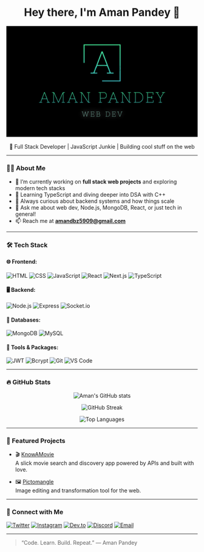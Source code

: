 <h1 align="center">Hey there, I'm Aman Pandey 👋</h1>
<p align="center">
  <img src="./aman.png" alt="Aman Pandey's Profile Picture"  />
</p>

<p align="center">
  🚀 Full Stack Developer | JavaScript Junkie | Building cool stuff on the web  
</p>

---

### 👨‍💻 About Me

- 🔭 I’m currently working on **full stack web projects** and exploring modern tech stacks
- 🌱 Learning TypeScript and diving deeper into DSA with C++
- 🧠 Always curious about backend systems and how things scale
- 💬 Ask me about web dev, Node.js, MongoDB, React, or just tech in general!
- 📫 Reach me at **amandbz5909@gmail.com**

---

### 🛠️ Tech Stack

#### 🌐 Frontend:
![HTML](https://img.shields.io/badge/-HTML5-E34F26?logo=html5&logoColor=fff)
![CSS](https://img.shields.io/badge/-CSS3-1572B6?logo=css3&logoColor=fff)
![JavaScript](https://img.shields.io/badge/-JavaScript-F7DF1E?logo=javascript&logoColor=000)
![React](https://img.shields.io/badge/-React-61DAFB?logo=react&logoColor=000)
![Next.js](https://img.shields.io/badge/-Next.js-000000?logo=next.js&logoColor=fff)
![TypeScript](https://img.shields.io/badge/-TypeScript-3178C6?logo=typescript&logoColor=fff)

#### 🖥️ Backend:
![Node.js](https://img.shields.io/badge/-Node.js-339933?logo=node.js&logoColor=fff)
![Express](https://img.shields.io/badge/-Express.js-000000?logo=express&logoColor=fff)
![Socket.io](https://img.shields.io/badge/-Socket.io-010101?logo=socket.io&logoColor=fff)

#### 🧱 Databases:
![MongoDB](https://img.shields.io/badge/-MongoDB-47A248?logo=mongodb&logoColor=fff)
![MySQL](https://img.shields.io/badge/-MySQL-4479A1?logo=mysql&logoColor=fff)

#### 🧰 Tools & Packages:
![JWT](https://img.shields.io/badge/-JWT-000000?logo=jsonwebtokens&logoColor=fff)
![Bcrypt](https://img.shields.io/badge/-bcrypt-8A2BE2?style=flat)
![Git](https://img.shields.io/badge/-Git-F05032?logo=git&logoColor=fff)
![VS Code](https://img.shields.io/badge/-VS%20Code-007ACC?logo=visual-studio-code&logoColor=fff)

---

### 🔥 GitHub Stats

<p align="center">
  <img src="https://github-readme-stats.vercel.app/api?username=Aman-pandey-5909&show_icons=true&theme=radical" alt="Aman's GitHub stats" />
</p>

<p align="center">
  <img src="https://github-readme-streak-stats.herokuapp.com?user=Aman-pandey-5909&theme=radical" alt="GitHub Streak" />
</p>

<p align="center">
  <img src="https://github-readme-stats.vercel.app/api/top-langs/?username=Aman-pandey-5909&layout=compact&theme=radical" alt="Top Languages" />
</p>

---

### 📌 Featured Projects

- 🎬 [KnowAMovie](https://github.com/Aman-pandey-5909/KnowAMovie)  
  A slick movie search and discovery app powered by APIs and built with love.

- 🖼️ [Pictomangle](https://github.com/Aman-pandey-5909/pictomangle)  
  Image editing and transformation tool for the web.

---

### 📡 Connect with Me

[![Twitter](https://img.shields.io/badge/Twitter-1DA1F2?style=flat&logo=twitter&logoColor=white)](https://x.com/AmanPandey5909)
[![Instagram](https://img.shields.io/badge/Instagram-E4405F?style=flat&logo=instagram&logoColor=white)](https://www.instagram.com/amanp_5229/)
[![Dev.to](https://img.shields.io/badge/Dev.to-000000?style=flat&logo=devdotto&logoColor=white)](https://dev.to/amanpandey5909)
[![Discord](https://img.shields.io/badge/Join%20my%20Discord-5865F2?style=flat&logo=discord&logoColor=white)](https://discord.gg/C5DvTdXZEN)
[![Email](https://img.shields.io/badge/Gmail-D14836?style=flat&logo=gmail&logoColor=white)](mailto:amandbz5909@gmail.com)

---

> “Code. Learn. Build. Repeat.” — Aman Pandey
